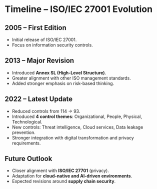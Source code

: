 # Timeline – ISO/IEC 27001 Evolution

## 2005 – First Edition
- Initial release of ISO/IEC 27001.
- Focus on information security controls.

## 2013 – Major Revision
- Introduced **Annex SL (High-Level Structure)**.
- Greater alignment with other ISO management standards.
- Added stronger emphasis on risk-based thinking.

## 2022 – Latest Update
- Reduced controls from 114 → 93.
- Introduced **4 control themes**: Organizational, People, Physical, Technological.
- New controls: Threat intelligence, Cloud services, Data leakage prevention.
- Stronger integration with digital transformation and privacy requirements.

## Future Outlook
- Closer alignment with **ISO/IEC 27701** (privacy).
- Adaptation for **cloud-native and AI-driven environments**.
- Expected revisions around **supply chain security**.
